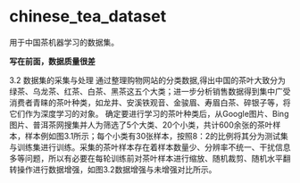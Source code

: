 # chinese_tea_dataset
用于中国茶机器学习的数据集。

**写在前面，数据质量很差**

3.2 数据集的采集与处理
通过整理购物网站的分类数据,得出中国的茶叶大致分为绿茶、乌龙茶、红茶、白茶、黑茶这五个大类；进一步分析销售数据得到集中广受消费者青睐的茶叶种类，如龙井、安溪铁观音、金骏眉、寿眉白茶、碎银子等，将它们作为深度学习的对象。
确定要进行学习的茶叶种类后，从Google图片、Bing图片、普洱茶网搜集并人为筛选了5个大类、20个小类，共计600余张的茶叶样本，样本例如图3.1所示；每个小类有30张样本，按照8：2的比例将其分为测试集与训练集进行训练。采集的茶叶样本存在着样本数量少、分辨率不统一、干扰信息多等问题，所以有必要在每轮训练前对茶叶样本进行缩放、随机裁剪、随机水平翻转操作进行数据增强，如图3.2数据增强与未增强对比所示。